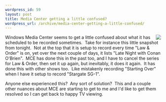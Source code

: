 ```yaml
--- 
wordpress_id: 59
layout: post
title: Media Center getting a little confused?
wordpress_url: /archive/media-center-getting-a-little-confused/
---
```


<p><a href="http://www.qgyen.net/photos/images/1183/original.aspx"><img style="FLOAT: right" src="http://www.qgyen.net/photos/images/1183/400x267.aspx" /></a>Windows Media Center seems to get a little confused about what it has scheduled to be recorded sometimes.&nbsp; Take for instance this little snapshot from tonight.&nbsp; Not at the top that it is setup to record every time "Law &amp; Order" is on, yet over the next couple of days, it lists "Late Night with Conan O'Brien".&nbsp; MCE has done this in the past too, and I have to cancel the series for Law &amp; Order, then set it up again, but inevitably, it does it again.&nbsp; It has done this with other shows too.&nbsp; Like mistakenly recording "Starting Over" when I have it setup to record "Stargate SG-1".</p>
<p>Anyone else experienced this?&nbsp; Any sort of solution?&nbsp; This and a couple other nuances about MCE are starting to get to me and I'd like to get them resolved so I can get back to happy TV viewing.</p>
         
